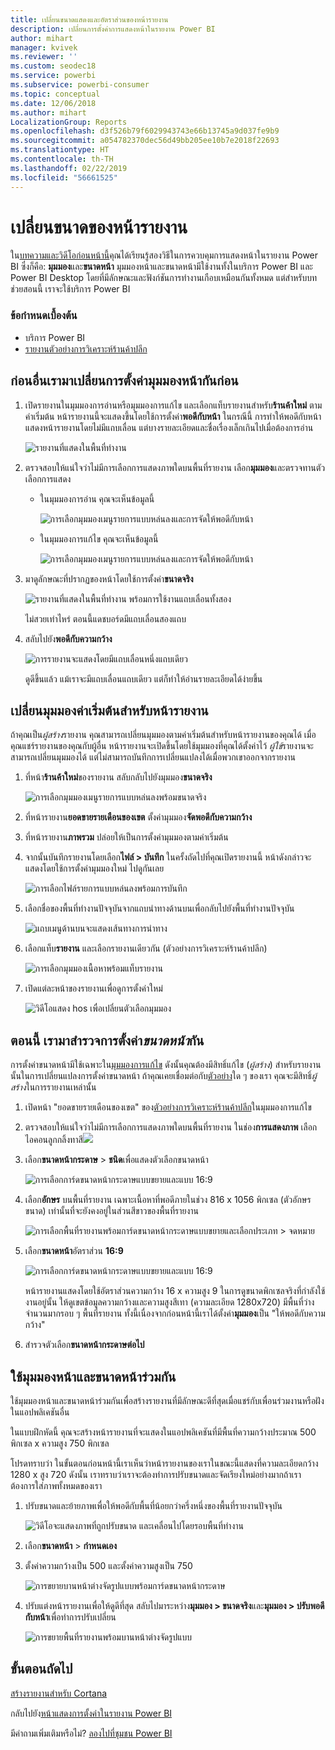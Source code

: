 ```yaml
---
title: เปลี่ยนขนาดแสดงและอัตราส่วนของหน้ารายงาน
description: เปลี่ยนการตั้งค่าการแสดงหน้าในรายงาน Power BI
author: mihart
manager: kvivek
ms.reviewer: ''
ms.custom: seodec18
ms.service: powerbi
ms.subservice: powerbi-consumer
ms.topic: conceptual
ms.date: 12/06/2018
ms.author: mihart
LocalizationGroup: Reports
ms.openlocfilehash: d3f526b79f6029943743e66b13745a9d037fe9b9
ms.sourcegitcommit: a054782370dec56d49bb205ee10b7e2018f22693
ms.translationtype: HT
ms.contentlocale: th-TH
ms.lasthandoff: 02/22/2019
ms.locfileid: "56661525"
---
```

# <a name="change-the-size-of-a-report-page"></a>เปลี่ยนขนาดของหน้ารายงาน
ใน[บทความและวิดีโอก่อนหน้านี้](../power-bi-report-display-settings.md)คุณได้เรียนรู้สองวิธีในการควบคุมการแสดงหน้าในรายงาน Power BI ซึ่งก็คือ: **มุมมอง**และ**ขนาดหน้า** มุมมองหน้าและขนาดหน้ามีใช้งานทั้งในบริการ Power BI และ Power BI Desktop โดยที่มีลักษณะและฟังก์ชันการทำงานเกือบเหมือนกันทั้งหมด แต่สำหรับบทช่วยสอนนี้ เราจะใช้บริการ Power BI

### <a name="prerequisites"></a>ข้อกำหนดเบื้องต้น
- บริการ Power BI   
- [รายงานตัวอย่างการวิเคราะห์ร้านค้าปลีก](../sample-retail-analysis.md)

## <a name="first-lets-change-the-page-view-setting"></a>ก่อนอื่นเรามาเปลี่ยนการตั้งค่ามุมมองหน้ากันก่อน

1. เปิดรายงานในมุมมองการอ่านหรือมุมมองการแก้ไข และเลือกแท็บรายงานสำหรับ**ร้านค้าใหม่** ตามค่าเริ่มต้น หน้ารายงานนี้จะแสดงขึ้นโดยใช้การตั้งค่า**พอดีกับหน้า**  ในกรณีนี้ การทำให้พอดีกับหน้า แสดงหน้ารายงานโดยไม่มีแถบเลื่อน แต่บางรายละเอียดและชื่อเรื่องเล็กเกินไปเมื่อต้องการอ่าน

   ![รายงานที่แสดงในพื้นที่ทำงาน](media/end-user-report-view/pbi_fit_to_page.png)
2. ตรวจสอบให้แน่ใจว่าไม่มีการเลือกการแสดงภาพใดบนพื้นที่รายงาน เลือก**มุมมอง**และตรวจทานตัวเลือกการแสดง

   * ในมุมมองการอ่าน คุณจะเห็นข้อมูลนี้

     ![การเลือกมุมมองเมนูรายการแบบหล่นลงและการจัดให้พอดีกับหน้า](media/end-user-report-view/power-bi-page-view-menu-new.png)
   * ในมุมมองการแก้ไข คุณจะเห็นข้อมูลนี้

     ![การเลือกมุมมองเมนูรายการแบบหล่นลงและการจัดให้พอดีกับหน้า](media/end-user-report-view/power-bi-view-editing-view.png)

3. มาดูลักษณะที่ปรากฏของหน้าโดยใช้การตั้งค่า**ขนาดจริง**

   ![รายงานที่แสดงในพื้นที่ทำงาน พร้อมการใช้งานแถบเลื่อนทั้งสอง](media/end-user-report-view/power-bi-actal-size2.png)

   ไม่สวยเท่าไหร่ ตอนนี้แดชบอร์ดมีแถบเลื่อนสองแถบ
4. สลับไปยัง**พอดีกับความกว้าง**

   ![การรายงานจะแสดงโดยมีแถบเลื่อนหนึ่งแถบเดียว](media/end-user-report-view/pbi_fit_to_width.png)

   ดูดีขึ้นแล้ว แม้เราจะมีแถบเลื่อนแถบเดียว แต่ก็ทำให้อ่านรายละเอียดได้ง่ายขึ้น

## <a name="change-the-default-view-for-a-report-page"></a>เปลี่ยนมุมมองค่าเริ่มต้นสำหรับหน้ารายงาน
ถ้าคุณเป็น*ผู้สร้าง*รายงาน คุณสามารถเปลี่ยนมุมมองตามค่าเริ่มต้นสำหรับหน้ารายงานของคุณได้ เมื่อคุณแชร์รายงานของคุณกับผู้อื่น หน้ารายงานจะเปิดขึ้นโดยใช้มุมมองที่คุณได้ตั้งค่าไว้ *ผู้ใช้*รายงานจะสามารถเปลี่ยนมุมมองได้ แต่ไม่สามารถบันทึกการเปลี่ยนแปลงได้เมื่อพวกเขาออกจากรายงาน

1. ที่หน้า**ร้านค้าใหม่**ของรายงาน สลับกลับไปยังมุมมอง**ขนาดจริง**

   ![การเลือกมุมมองเมนูรายการแบบหล่นลงพร้อมขนาดจริง](media/end-user-report-view/power-bi-actual-size.png)

2. ที่หน้ารายงาน**ยอดขายรายเดือนของเขต** ตั้งค่ามุมมอง**จัดพอดีกับความกว้าง**

3. ที่หน้ารายงาน**ภาพรวม** ปล่อยให้เป็นการตั้งค่ามุมมองตามค่าเริ่มต้น

4. จากนั้นบันทึกรายงานโดยเลือก**ไฟล์ > บันทึก** ในครั้งถัดไปที่คุณเปิดรายงานนี้ หน้าดังกล่าวจะแสดงโดยใช้การตั้งค่ามุมมองใหม่ ไปดูกันเลย

   ![การเลือกไฟล์รายการแบบหล่นลงพร้อมการบันทึก](media/end-user-report-view/power-bi-save.png)
3. เลือกชื่อของพื้นที่ทำงานปัจจุบันจากแถบนำทางด้านบนเพื่อกลับไปยังพื้นที่ทำงานปัจจุบัน  

   ![แถบเมนูด้านบนจะแสดงเส้นทางการนำทาง](media/end-user-report-view/power-bi-my-workspace.png)
4. เลือกแท็บ**รายงาน** และเลือกรายงานเดียวกัน (ตัวอย่างการวิเคราะห์ร้านค้าปลีก)

    ![การเลือกมุมมองเนื้อหาพร้อมแท็บรายงาน](media/end-user-report-view/power-bi-new-report2.png)
5. เปิดแต่ละหน้าของรายงานเพื่อดูการตั้งค่าใหม่

   ![วิดีโอแสดง hos เพื่อเปลี่ยนตัวเลือกมุมมอง](media/end-user-report-view/power-bi-page-view.gif)

## <a name="now-lets-explore-the-page-size-setting"></a>ตอนนี้ เรามาสำรวจการตั้งค่า*ขนาดหน้า*กัน
การตั้งค่าขนาดหน้ามีใช้เฉพาะใน[มุมมองการแก้ไข](../service-interact-with-a-report-in-editing-view.md) ดังนั้นคุณต้องมีสิทธิ์แก้ไข (*ผู้สร้าง*) สำหรับรายงานนั้นในการเปลี่ยนแปลงการตั้งค่าขนาดหน้า ถ้าคุณเคยเชื่อมต่อกับ[ตัวอย่าง](../sample-datasets.md)ใด ๆ ของเรา คุณจะมีสิทธิ์*ผู้สร้าง*ในการรายงานเหล่านั้น

1. เปิดหน้า "ยอดขายรายเดือนของเขต" ของ[ตัวอย่างการวิเคราะห์ร้านค้าปลีก](../sample-retail-analysis.md)ในมุมมองการแก้ไข
2. ตรวจสอบให้แน่ใจว่าไม่มีการเลือกการแสดงภาพใดบนพื้นที่รายงาน  ในช่อง**การแสดงภาพ** เลือกไอคอนลูกกลิ้งทาสี![](media/end-user-report-view/power-bi-paintroller.png)
3. เลือก**ขนาดหน้ากระดาษ** &gt; **ชนิด**เพื่อแสดงตัวเลือกขนาดหน้า

   ![การเลือกการ์ดขนาดหน้ากระดาษแบบขยายและแบบ 16:9](media/end-user-report-view/power-bi-page-size-menu-new.png)
4. เลือก**อักษร**  บนพื้นที่รายงาน เฉพาะเนื้อหาที่พอดีภายในช่วง 816 x 1056 พิกเซล (ตัวอักษรขนาด) เท่านั้นที่จะยังคงอยู่ในส่วนสีขาวของพื้นที่รายงาน

   ![การเลือกพื้นที่รายงานพร้อมการ์ดขนาดหน้ากระดาษแบบขยายและเลือกประเภท > จดหมาย](media/end-user-report-view/power-bi-letter-new.png)
5. เลือก**ขนาดหน้า**อัตราส่วน **16:9**

   ![การเลือกการ์ดขนาดหน้ากระดาษแบบขยายและแบบ 16:9](media/end-user-report-view/power-bi-16-to-9-new.png)

   หน้ารายงานแสดงโดยใช้อัตราส่วนความกว้าง 16 x ความสูง 9 ในการดูขนาดพิกเซลจริงที่กำลังใช้งานอยู่นั้น ให้ดูเขตข้อมูลความกว้างและความสูงสีเทา (ความละเอียด 1280x720) มีพื้นที่ว่างจำนวนมากรอบ ๆ พื้นที่รายงาน ทั้งนี้เนื่องจากก่อนหน้านี้เราได้ตั้งค่า**มุมมอง**เป็น "ให้พอดีกับความกว้าง"
7. สำรวจตัวเลือก**ขนาดหน้ากระดาษต่อไป**

## <a name="use-page-view-and-page-size-together"></a>ใช้มุมมองหน้าและขนาดหน้าร่วมกัน
ใช้มุมมองหน้าและขนาดหน้าร่วมกันเพื่อสร้างรายงานที่มีลักษณะดีที่สุดเมื่อแชร์กับเพื่อนร่วมงานหรือฝังในแอปพลิเคชันอื่น

ในแบบฝึกหัดนี้ คุณจะสร้างหน้ารายงานที่จะแสดงในแอปพลิเคชันที่มีพื้นที่ความกว้างประมาณ 500 พิกเซล x ความสูง 750 พิกเซล

โปรดทราบว่า ในขั้นตอนก่อนหน้านี้เราเห็นว่าหน้ารายงานของเราในขณะนี้แสดงที่ความละเอียดกว้าง 1280 x สูง 720 ดังนั้น เราทราบว่าเราจะต้องทำการปรับขนาดและจัดเรียงใหม่อย่างมากถ้าเราต้องการใส่ภาพทั้งหมดของเรา

1. ปรับขนาดและย้ายภาพเพื่อให้พอดีกับพื้นที่น้อยกว่าครึ่งหนึ่งของพื้นที่รายงานปัจจุบัน

    ![วิดีโอจะแสดงภาพที่ถูกปรับขนาด และเคลื่อนไปโดยรอบพื้นที่ทำงาน](media/end-user-report-view/power-bi-custom-view.gif)
2. เลือก**ขนาดหน้า** &gt; **กำหนดเอง**
3. ตั้งค่าความกว้างเป็น 500 และตั้งค่าความสูงเป็น 750

    ![การขยายบานหน้าต่างจัดรูปแบบพร้อมการ์ดขนาดหน้ากระดาษ](media/end-user-report-view/power-bi-custom-new.png)
4. ปรับแต่งหน้ารายงานเพื่อให้ดูดีที่สุด สลับไปมาระหว่าง**มุมมอง > ขนาดจริง**และ**มุมมอง > ปรับพอดีกับหน้า**เพื่อทำการปรับเปลี่ยน

    ![การขยายพื้นที่รายงานพร้อมบานหน้าต่างจัดรูปแบบ](media/end-user-report-view/power-bi-final-new.png)

## <a name="next-steps"></a>ขั้นตอนถัดไป
[สร้างรายงานสำหรับ Cortana](../service-cortana-answer-cards.md)

กลับไปยัง[หน้าแสดงการตั้งค่าในรายงาน Power BI](../power-bi-report-display-settings.md)

มีคำถามเพิ่มเติมหรือไม่? [ลองไปที่ชุมชน Power BI](http://community.powerbi.com/)
